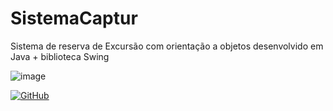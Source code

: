 # SistemaCaptur
Sistema de reserva de Excursão com orientação a objetos desenvolvido em Java + biblioteca Swing

![image](https://github.com/vtrnduda/SistemaCaptur/assets/93886627/02e4106f-718c-4b97-825b-55ee6d36da99)

<a href="/LICENSE">
        <img alt="GitHub" src="https://img.shields.io/github/license/devicons/devicon?color=%2360be86&style=for-the-badge">
</a>

